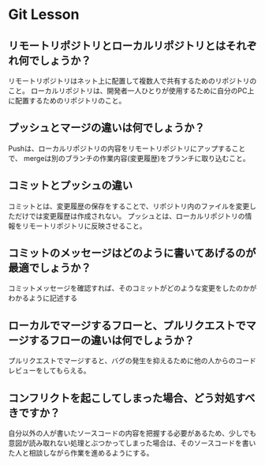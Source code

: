 # Git Lesson

## リモートリポジトリとローカルリポジトリとはそれぞれ何でしょうか？
リモートリポジトリはネット上に配置して複数人で共有するためのリポジトリのこと。
ローカルリポジトリは、開発者一人ひとりが使用するために自分のPC上に配置するためのリポジトリのこと。

## プッシュとマージの違いは何でしょうか？
Pushは、ローカルリポジトリの内容をリモートリポジトリにアップすることで、
mergeは別のブランチの作業内容(変更履歴)をブランチに取り込むこと。


## コミットとプッシュの違い
コミットとは、変更履歴の保存をすることで、リポジトリ内のファイルを変更しただけでは変更履歴は作成されない。
プッシュとは、ローカルリポジトリの情報をリモートリポジトリに反映させること。

## コミットのメッセージはどのように書いてあげるのが最適でしょうか？
コミットメッセージを確認すれば、そのコミットがどのような変更をしたのかがわかるように記述する


## ローカルでマージするフローと、プルリクエストでマージするフローの違いは何でしょうか？
プルリクエストでマージすると、バグの発生を抑えるために他の人からのコードレビューをしてもらえる。


## コンフリクトを起こしてしまった場合、どう対処すべきですか？
自分以外の人が書いたソースコードの内容を把握する必要があるため、少しでも意図が読み取れない処理とぶつかってしまった場合は、そのソースコードを書いた人と相談しながら作業を進めるようにする。
